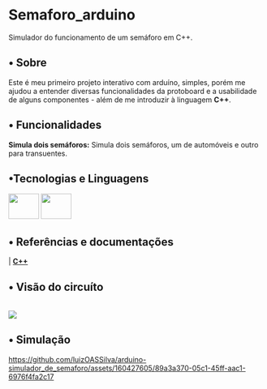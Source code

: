 
# Semaforo_arduino
Simulador do funcionamento de um semáforo em C++.

## • Sobre
Este é meu primeiro projeto interativo com arduíno, simples, porém me ajudou a entender diversas funcionalidades da protoboard e a usabilidade de alguns componentes - além de me introduzir à linguagem **C++**.

## • Funcionalidades
**Simula dois semáforos:** Simula dois semáforos, um de automóveis e outro para transuentes.

## •Tecnologias e Linguagens
<div style="display: inline_block">
  <img src="https://cdn.jsdelivr.net/gh/devicons/devicon@latest/icons/arduino/arduino-original-wordmark.svg" height="50" width="60"/>
  <img src="https://cdn.jsdelivr.net/gh/devicons/devicon@latest/icons/cplusplus/cplusplus-original.svg" height="50" width="60"/>
</div>

## • Referências e documentações
| **[C++](https://en.cppreference.com/w/)** 

## • Visão do circuíto

<br/>

<div style="display: inline_block">
  <img src="https://csg.tinkercad.com/things/d2jGrKBA1nu/t725.png?rev=1710694846422000000&s=&v=1&type=circuits"/>
</div>

## • Simulação

https://github.com/luizOASSilva/arduino-simulador_de_semaforo/assets/160427605/89a3a370-05c1-45ff-aac1-6976f4fa2c17

##
